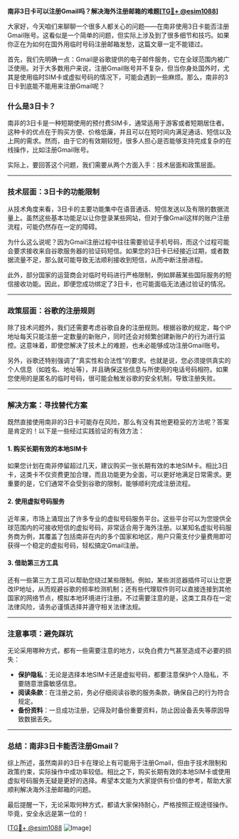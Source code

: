 **南非3日卡可以注册Gmail吗？解决海外注册邮箱的难题[[TG💪+ @esim1088](https://t.me/s/esim1088)]**

大家好，今天咱们来聊聊一个很多人都关心的问题——在南非使用3日卡能否注册Gmail账号。这看似是一个简单的问题，但实际上涉及到了很多细节和技巧。如果你正在为如何在国外用临时号码注册邮箱发愁，这篇文章一定不能错过。

首先，我们先明确一点：Gmail是谷歌提供的电子邮件服务，它在全球范围内被广泛使用。对于大多数用户来说，注册Gmail账号并不复杂，但当你身处国外时，尤其是使用临时SIM卡或虚拟号码的情况下，可能会遇到一些麻烦。那么，南非的3日卡到底能不能用来注册Gmail呢？

### **什么是3日卡？**
南非的3日卡是一种短期使用的预付费SIM卡，通常适用于游客或者短期居住者。这种卡的优点在于购买方便、价格低廉，并且可以在短时间内满足通话、短信以及上网的需求。然而，由于它的有效期较短，很多人担心是否能够支持完成复杂的在线操作，比如注册Gmail账号。

实际上，要回答这个问题，我们需要从两个方面入手：技术层面和政策层面。

---

### **技术层面：3日卡的功能限制**
从技术角度来看，3日卡的主要功能集中在语音通话、短信发送以及有限的数据流量上。虽然这些基本功能足以让你登录某些网站，但对于像Gmail这样的账户注册流程，可能仍然存在一定的障碍。

为什么这么说呢？因为Gmail注册过程中往往需要验证手机号码，而这个过程可能会要求接收来自谷歌服务器的验证码短信。如果您的3日卡已经接近过期，或者数据流量不足，那么就可能导致无法顺利接收到短信，从而中断注册进程。

此外，部分国家的运营商会对临时号码进行严格限制，例如屏蔽某些国际服务的短信接收功能。因此，即便您成功绑定了3日卡，也可能面临无法通过验证的情况。

---

### **政策层面：谷歌的注册规则**
除了技术问题外，我们还需要考虑谷歌自身的注册规则。根据谷歌的规定，每个IP地址每天只能注册一定数量的新账户，同时还会对频繁创建新账户的行为进行监控。这意味着，即使您解决了技术上的难题，也未必能够成功注册Gmail账号。

另外，谷歌还特别强调了“真实性和合法性”的要求。也就是说，您必须提供真实的个人信息（如姓名、地址等），并且确保这些信息与所使用的电话号码相符。如果您使用的是匿名的临时号码，很可能会触发谷歌的安全机制，导致注册失败。

---

### **解决方案：寻找替代方案**
既然直接使用南非的3日卡可能存在风险，那么有没有其他更稳妥的方法呢？答案是肯定的！以下是一些经过实践验证的有效方法：

#### **1. 购买长期有效的本地SIM卡**
如果您计划在南非停留超过几天，建议购买一张长期有效的本地SIM卡。相比3日卡，这类卡不仅资费更加合理，而且功能更为全面，可以更好地满足日常需求。更重要的是，它们通常不会受到谷歌的限制，能够顺利完成注册流程。

#### **2. 使用虚拟号码服务**
近年来，市场上涌现出了许多专业的虚拟号码服务平台。这些平台可以为您提供全球范围内的可接收短信的虚拟号码，非常适合用于海外注册。以某知名虚拟号码服务商为例，其覆盖了包括南非在内的多个国家和地区，用户只需支付少量费用即可获得一个稳定的虚拟号码，轻松搞定Gmail注册。

#### **3. 借助第三方工具**
还有一些第三方工具可以帮助您绕过某些限制。例如，某些浏览器插件可以让您更改IP地址，从而规避谷歌的频率检测机制；还有些代理软件则可以直接连接到其他国家的网络节点，模拟本地环境进行注册。不过需要注意的是，这类工具存在一定法律风险，请务必谨慎选择并遵守相关法律法规。

---

### **注意事项：避免踩坑**
无论采用哪种方式，都有一些需要注意的地方，以免白费力气甚至造成不必要的损失：

- **保护隐私**：无论是选择本地SIM卡还是虚拟号码，都要注意保护个人隐私，不要随意泄露敏感信息。
- **阅读条款**：在注册之前，务必仔细阅读谷歌的服务条款，确保自己的行为符合规定。
- **备份资料**：一旦成功注册，记得及时备份重要资料，防止因设备丢失等原因导致数据丢失。

---

### **总结：南非3日卡能否注册Gmail？**
综上所述，虽然南非的3日卡在理论上有可能用于注册Gmail，但由于技术限制和政策约束，实际操作中成功率较低。相比之下，购买长期有效的本地SIM卡或使用虚拟号码服务无疑是更好的选择。希望本文能为大家提供有价值的参考，帮助大家顺利解决海外注册邮箱的问题。

最后提醒一下，无论采取何种方式，都请大家保持耐心，严格按照正规途径操作。毕竟，安全永远是第一位的！

[[TG💪+ @esim1088](https://t.me/s/esim1088) ![Image](https://i.postimg.cc/4NQfJmqS/Snipaste-2025-05-13-00-14-12.png)]